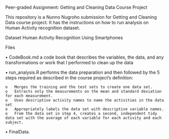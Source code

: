 Peer-graded Assignment: Getting and Cleaning Data Course Project


This repository is a Nunno Nugroho submission for Getting and Cleaning Data course project. It has the instructions on how to run analysis on Human Activity recognition dataset.

Dataset
Human Activity Recognition Using Smartphones

Files

•	CodeBook.md a code book that describes the variables, the data, and any transformations or work that I performed to clean up the data

•	run_analysis.R performs the data preparation and then followed by the 5 steps required as described in the course project’s definition:

    o   Merges the training and the test sets to create one data set.
    o	Extracts only the measurements on the mean and standard deviation for each measurement.
    o	Uses descriptive activity names to name the activities in the data set
    o	Appropriately labels the data set with descriptive variable names.
    o	From the data set in step 4, creates a second, independent tidy data set with the average of each variable for each activity and each subject.
    
•	FinalData.
